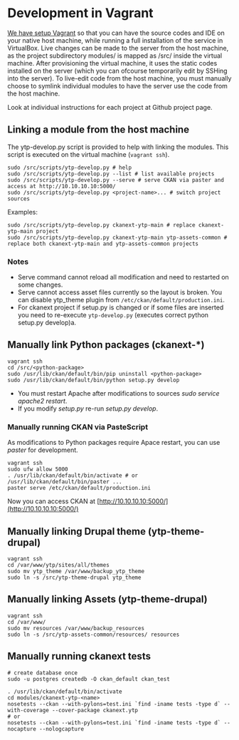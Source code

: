 
# Development in Vagrant

[We have setup Vagrant](local-installation.md) so that you can have the source codes and IDE on your native host machine, while running a full installation of the service in VirtualBox. Live changes can be made to the server from the host machine, as the project subdirectory modules/ is mapped as /src/ inside the virtual machine. After provisioning the virtual machine, it uses the static codes installed on the server (which you can ofcourse temporarily edit by SSHing into the server). To live-edit code from the host machine, you must manually choose to symlink individual modules to have the server use the code from the host machine.

Look at individual instructions for each project at Github project page.

## Linking a module from the host machine

The ytp-develop.py script is provided to help with linking the modules. This script is executed on the virtual machine (`vagrant ssh`).

    sudo /src/scripts/ytp-develop.py # help
    sudo /src/scripts/ytp-develop.py --list # list available projects
    sudo /src/scripts/ytp-develop.py --serve # serve CKAN via paster and access at http://10.10.10.10:5000/
    sudo /src/scripts/ytp-develop.py <project-name>... # switch project sources

Examples:

    sudo /src/scripts/ytp-develop.py ckanext-ytp-main # replace ckanext-ytp-main project
    sudo /src/scripts/ytp-develop.py ckanext-ytp-main ytp-assets-common # replace both ckanext-ytp-main and ytp-assets-common projects 

### Notes

- Serve command cannot reload all modification and need to restarted on some changes.
- Serve cannot access asset files currently so the layout is broken. You can disable ytp_theme plugin from `/etc/ckan/default/production.ini`. 
- For ckanext project if setup.py is changed or if some files are inserted you need to re-execute `ytp-develop.py` (executes correct python setup.py develop)a.

## Manually link Python packages (ckanext-*)

    vagrant ssh
    cd /src/<python-package>
    sudo /usr/lib/ckan/default/bin/pip uninstall <python-package>
    sudo /usr/lib/ckan/default/bin/python setup.py develop

- You must restart Apache after modifications to sources *sudo service apache2 restart*. 
- If you modify *setup.py* re-run *setup.py develop*. 


### Manually running CKAN via PasteScript

As modifications to Python packages require Apace restart, you can use *paster* for development. 

    vagrant ssh
    sudo ufw allow 5000
    . /usr/lib/ckan/default/bin/activate # or /usr/lib/ckan/default/bin/paster ...
    paster serve /etc/ckan/default/production.ini

Now you can access CKAN at [http://10.10.10.10:5000/](http://10.10.10.10:5000/)


## Manually linking Drupal theme (ytp-theme-drupal)

    vagrant ssh
    cd /var/www/ytp/sites/all/themes
    sudo mv ytp_theme /var/www/backup_ytp_theme
    sudo ln -s /src/ytp-theme-drupal ytp_theme


## Manually linking Assets (ytp-theme-drupal)

    vagrant ssh
    cd /var/www/
    sudo mv resources /var/www/backup_resources
    sudo ln -s /src/ytp-assets-common/resources/ resources


## Manually running ckanext tests

    # create database once
    sudo -u postgres createdb -O ckan_default ckan_test

    . /usr/lib/ckan/default/bin/activate
    cd modules/ckanext-ytp-<name>
    nosetests --ckan --with-pylons=test.ini `find -iname tests -type d` --with-coverage --cover-package ckanext.ytp
    # or
    nosetests --ckan --with-pylons=test.ini `find -iname tests -type d` --nocapture --nologcapture
